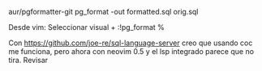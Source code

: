 aur/pgformatter-git
pg_format -out formatted.sql orig.sql

Desde vim:
Seleccionar visual + :!pg_format %

Con https://github.com/joe-re/sql-language-server creo que usando coc me funciona, pero ahora con neovim 0.5 y el lsp integrado parece que no tira. Revisar
